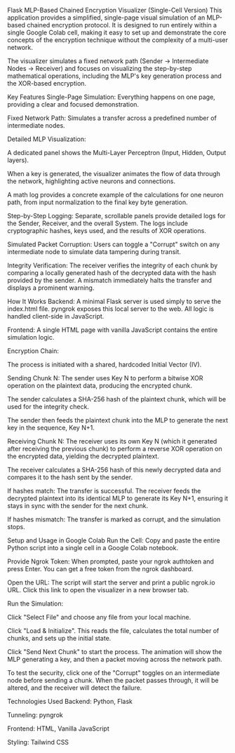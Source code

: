 Flask MLP-Based Chained Encryption Visualizer (Single-Cell Version)
This application provides a simplified, single-page visual simulation of an MLP-based chained encryption protocol. It is designed to run entirely within a single Google Colab cell, making it easy to set up and demonstrate the core concepts of the encryption technique without the complexity of a multi-user network.

The visualizer simulates a fixed network path (Sender -> Intermediate Nodes -> Receiver) and focuses on visualizing the step-by-step mathematical operations, including the MLP's key generation process and the XOR-based encryption.

Key Features
Single-Page Simulation: Everything happens on one page, providing a clear and focused demonstration.

Fixed Network Path: Simulates a transfer across a predefined number of intermediate nodes.

Detailed MLP Visualization:

A dedicated panel shows the Multi-Layer Perceptron (Input, Hidden, Output layers).

When a key is generated, the visualizer animates the flow of data through the network, highlighting active neurons and connections.

A math log provides a concrete example of the calculations for one neuron path, from input normalization to the final key byte generation.

Step-by-Step Logging: Separate, scrollable panels provide detailed logs for the Sender, Receiver, and the overall System. The logs include cryptographic hashes, keys used, and the results of XOR operations.

Simulated Packet Corruption: Users can toggle a "Corrupt" switch on any intermediate node to simulate data tampering during transit.

Integrity Verification: The receiver verifies the integrity of each chunk by comparing a locally generated hash of the decrypted data with the hash provided by the sender. A mismatch immediately halts the transfer and displays a prominent warning.

How It Works
Backend: A minimal Flask server is used simply to serve the index.html file. pyngrok exposes this local server to the web. All logic is handled client-side in JavaScript.

Frontend: A single HTML page with vanilla JavaScript contains the entire simulation logic.

Encryption Chain:

The process is initiated with a shared, hardcoded Initial Vector (IV).

Sending Chunk N: The sender uses Key N to perform a bitwise XOR operation on the plaintext data, producing the encrypted chunk.

The sender calculates a SHA-256 hash of the plaintext chunk, which will be used for the integrity check.

The sender then feeds the plaintext chunk into the MLP to generate the next key in the sequence, Key N+1.

Receiving Chunk N: The receiver uses its own Key N (which it generated after receiving the previous chunk) to perform a reverse XOR operation on the encrypted data, yielding the decrypted plaintext.

The receiver calculates a SHA-256 hash of this newly decrypted data and compares it to the hash sent by the sender.

If hashes match: The transfer is successful. The receiver feeds the decrypted plaintext into its identical MLP to generate its Key N+1, ensuring it stays in sync with the sender for the next chunk.

If hashes mismatch: The transfer is marked as corrupt, and the simulation stops.

Setup and Usage in Google Colab
Run the Cell: Copy and paste the entire Python script into a single cell in a Google Colab notebook.

Provide Ngrok Token: When prompted, paste your ngrok authtoken and press Enter. You can get a free token from the ngrok dashboard.

Open the URL: The script will start the server and print a public ngrok.io URL. Click this link to open the visualizer in a new browser tab.

Run the Simulation:

Click "Select File" and choose any file from your local machine.

Click "Load & Initialize". This reads the file, calculates the total number of chunks, and sets up the initial state.

Click "Send Next Chunk" to start the process. The animation will show the MLP generating a key, and then a packet moving across the network path.

To test the security, click one of the "Corrupt" toggles on an intermediate node before sending a chunk. When the packet passes through, it will be altered, and the receiver will detect the failure.

Technologies Used
Backend: Python, Flask

Tunneling: pyngrok

Frontend: HTML, Vanilla JavaScript

Styling: Tailwind CSS
